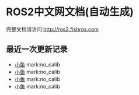 # ROS2中文网文档(自动生成)

完整文档请访问:http://ros2.fishros.com

## 最近一次更新记录
- [小鱼](https://github.com) mark:no_calib
- [小鱼](https://github.com) mark:no_calib
- [小鱼](https://github.com) mark:no_calib
- [小鱼](https://github.com) mark:no_calib
